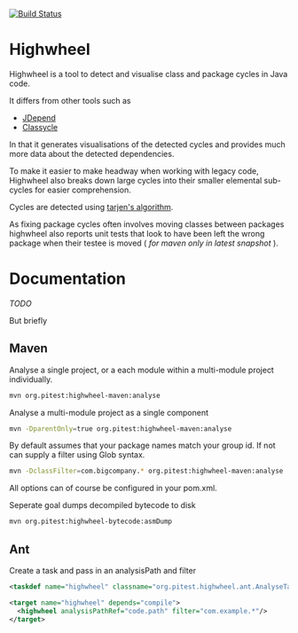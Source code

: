 [![Build Status](https://travis-ci.org/hcoles/pitest.png?branch=master)](https://travis-ci.org/hcoles/highwheel.svg)

# Highwheel

Highwheel is a tool to detect and visualise class and package cycles in Java code.

It differs from other tools such as

* [JDepend](http://clarkware.com/software/JDepend.html)
* [Classycle](http://http://classycle.sourceforge.net/)

In that it generates visualisations of the detected cycles and provides much more data about the detected dependencies.

To make it easier to make headway when working with legacy code, Highwheel also breaks down large cycles into their
smaller elemental sub-cycles for easier comprehension.

Cycles are detected using [tarjen's algorithm](http://en.wikipedia.org/wiki/Tarjan%27s_strongly_connected_components_algorithm).

As fixing package cycles often involves moving classes between packages highwheel also reports unit tests that look to have been
left the wrong package when their testee is moved ( *for maven only in latest snapshot* ).

# Documentation

*TODO*

But briefly

## Maven


Analyse a single project, or a each module within a multi-module project individually.

```bash
mvn org.pitest:highwheel-maven:analyse 
```

Analyse a multi-module project as a single component

```bash
mvn -DparentOnly=true org.pitest:highwheel-maven:analyse 
```

By default assumes that your package names match your group id. If not
can supply a filter using Glob syntax.

```bash
mvn -DclassFilter=com.bigcompany.* org.pitest:highwheel-maven:analyse 
```

All options can of course be configured in your pom.xml.

Seperate goal dumps decompiled bytecode to disk

```bash
mvn org.pitest:highwheel-bytecode:asmDump
```

## Ant

Create a task and pass in an analysisPath and filter

```xml
<taskdef name="highwheel" classname="org.pitest.highwheel.ant.AnalyseTask" classpathref="<path to jar>"/>

<target name="highwheel" depends="compile">
  <highwheel analysisPathRef="code.path" filter="com.example.*"/>
</target>
```


